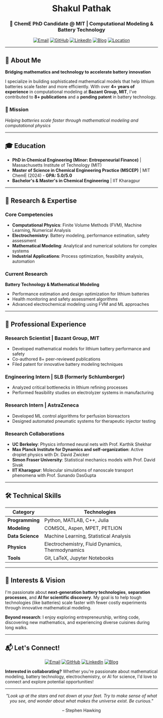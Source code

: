 <div align="center">

# Shakul Pathak

### 🔬 ChemE PhD Candidate @ MIT | Computational Modeling & Battery Technology

[![Email](https://img.shields.io/badge/Email-shakulp@mit.edu-blue?style=flat-square&logo=gmail)](mailto:shakulp@mit.edu)
[![GitHub](https://img.shields.io/badge/GitHub-@oscuro--phoenix-black?style=flat-square&logo=github)](https://github.com/oscuro-phoenix)
[![LinkedIn](https://img.shields.io/badge/LinkedIn-Connect-blue?style=flat-square&logo=linkedin)](https://linkedin.com/in/shakul-pathak)
[![Blog](https://img.shields.io/badge/Blog-Math_for_Fun-purple?style=flat-square&logo=rss)](https://oscuro-phoenix.github.io/math-for-fun/)
[![Location](https://img.shields.io/badge/Location-Cambridge,_MA-red?style=flat-square&logo=location-dot)](https://maps.google.com/?q=Cambridge,MA)

---

</div>

## 🚀 About Me

**Bridging mathematics and technology to accelerate battery innovation**

I specialize in building sophisticated mathematical models that help lithium batteries scale faster and more efficiently. With over **4+ years of experience** in computational modeling at **Bazant Group, MIT**, I've contributed to **8+ publications** and a **pending patent** in battery technology.

### 🎯 Mission
*Helping batteries scale faster through mathematical modeling and computational physics*

---

## 🎓 Education

- **PhD in Chemical Engineering (Minor: Entrepeneurial Finance)** | Massachusetts Institute of Technology (MIT)
- **Master of Science in Chemical Engineering Practice (MSCEP)** | MIT ChemE (2024) - **GPA: 5.0/5.0**
- **Bachelor's & Master's in Chemical Engineering** | IIT Kharagpur

---

## 🔬 Research & Expertise

### Core Competencies
- **Computational Physics**: Finite Volume Methods (FVM), Machine Learning, Numerical Analysis
- **Electrochemistry**: Battery modeling, performance estimation, safety assessment
- **Mathematical Modeling**: Analytical and numerical solutions for complex systems
- **Industrial Applications**: Process optimization, feasibility analysis, automation

### Current Research
**Battery Technology & Mathematical Modeling**
- Performance estimation and design optimization for lithium batteries
- Health monitoring and safety assessment algorithms
- Advanced electrochemical modeling using FVM and ML approaches

---

## 💼 Professional Experience

### **Research Scientist** | Bazant Group, MIT
- Developed mathematical models for lithium battery performance and safety
- Co-authored 8+ peer-reviewed publications
- Filed patent for innovative battery modeling techniques

### **Engineering Intern** | SLB (formerly Schlumberger)
- Analyzed critical bottlenecks in lithium refining processes
- Performed feasibility studies on electrolyzer systems in manufacturing

### **Research Intern** | AstraZeneca
- Developed ML control algorithms for perfusion bioreactors
- Designed automated pneumatic systems for therapeutic injector testing

### **Research Collaborations**
- **UC Berkeley**: Physics informed neural nets with Prof. Karthik Shekhar
- **Max Planck Institute for Dynamics and self-organization**:  Active droplet physics with Dr. David Zwicker
- **Simon Fraser University**: Statistical mechanics models with Prof. David Sivak
- **IIT Kharagpur**: Molecular simulations of nanoscale transport phenomena with Prof. Sunando DasGupta

---

## 🛠️ Technical Skills

| Category | Technologies |
|----------|-------------|
| **Programming** | Python, MATLAB, C++, Julia |
| **Modeling** | COMSOL, Aspen, MPET, PETLION|
| **Data Science** | Machine Learning, Statistical Analysis |
| **Physics** | Electrochemistry, Fluid Dynamics, Thermodynamics |
| **Tools** | Git, LaTeX, Jupyter Notebooks |

---

## 🌟 Interests & Vision

I'm passionate about **next-generation battery technologies**, **separation processes**, and **AI for scientific discovery**. My goal is to help tough technologies (like batteries) scale faster with fewer costly experiments through innovative mathematical modeling.

**Beyond research**: I enjoy exploring entrepreneurship, writing code, discovering new mathematics, and experiencing diverse cuisines during long walks.

---

## 📬 Let's Connect!

<div align="center">

[![Email](https://img.shields.io/badge/Email-shakulp@mit.edu-blue?style=for-the-badge&logo=gmail)](mailto:shakulp@mit.edu)
[![GitHub](https://img.shields.io/badge/GitHub-@oscuro--phoenix-black?style=for-the-badge&logo=github)](https://github.com/oscuro-phoenix)
[![LinkedIn](https://img.shields.io/badge/LinkedIn-Connect-blue?style=for-the-badge&logo=linkedin)](https://linkedin.com/in/shakul-pathak)
[![Blog](https://img.shields.io/badge/Blog-Math_for_Fun-purple?style=for-the-badge&logo=rss)](https://oscuro-phoenix.github.io/math-for-fun/)

</div>

**Interested in collaborating?** Whether you're passionate about mathematical modeling, battery technology, electrochemistry, or AI for science, I'd love to connect and explore potential opportunities!

---

<div align="center">
  
*"Look up at the stars and not down at your feet. Try to make sense of what you see, and wonder about what makes the universe exist. Be curious."*

– Stephen Hawking

</div>



